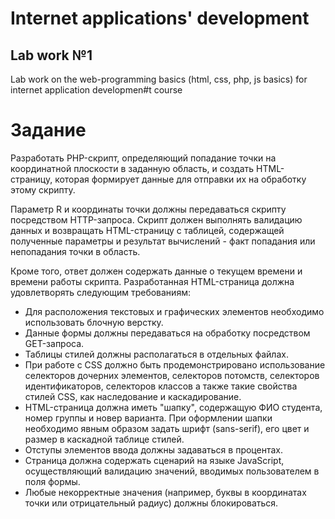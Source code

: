# Internet applications' development
## Lab work №1
Lab work on the web-programming basics (html, css, php, js basics) for internet application developmen#t course

# Задание
Разработать PHP-скрипт, определяющий попадание точки на координатной плоскости в заданную область, и создать HTML-страницу, которая формирует данные для отправки их на обработку этому скрипту.

Параметр R и координаты точки должны передаваться скрипту посредством HTTP-запроса. Скрипт должен выполнять валидацию данных и возвращать HTML-страницу с таблицей, содержащей полученные параметры и результат вычислений - факт попадания или непопадания точки в область.

Кроме того, ответ должен содержать данные о текущем времени и времени работы скрипта. 
Разработанная HTML-страница должна удовлетворять следующим требованиям: 
* Для расположения текстовых и графических элементов необходимо использовать блочную верстку. 
* Данные формы должны передаваться на обработку посредством GET-запроса.
* Таблицы стилей должны располагаться в отдельных файлах. 
* При работе с CSS должно быть продемонстрировано использование селекторов дочерних элементов, селекторов потомств, селекторов идентификаторов, селекторов классов а также такие свойства стилей CSS, как наследование и каскадирование. 
* HTML-страница должна иметь "шапку", содержащую ФИО студента, номер группы и новер варианта. При оформлении шапки необходимо явным образом задать шрифт (sans-serif), его цвет и размер в каскадной таблице стилей. 
* Отступы элементов ввода должны задаваться в процентах. 
* Страница должна содержать сценарий на языке JavaScript, осуществляющий валидацию значений, вводимых пользователем в поля формы.
* Любые некорректные значения (например, буквы в координатах точки или отрицательный радиус) должны блокироваться. 

